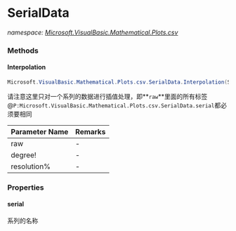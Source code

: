 ﻿# SerialData
_namespace: [Microsoft.VisualBasic.Mathematical.Plots.csv](./index.md)_





### Methods

#### Interpolation
```csharp
Microsoft.VisualBasic.Mathematical.Plots.csv.SerialData.Interpolation(System.Collections.Generic.IEnumerable{Microsoft.VisualBasic.Mathematical.Plots.csv.SerialData},System.Single,System.Int32)
```
请注意这里只对一个系列的数据进行插值处理，即**`raw`**里面的所有标签@``P:Microsoft.VisualBasic.Mathematical.Plots.csv.SerialData.serial``都必须要相同

|Parameter Name|Remarks|
|--------------|-------|
|raw|-|
|degree!|-|
|resolution%|-|



### Properties

#### serial
系列的名称
